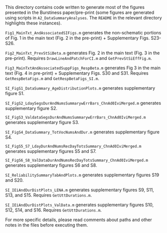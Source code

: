 This directory contains code written to generate most of the figures presented in the Burstiness paper/pre-print (some figures are generated using scripts in `A2_DataSummaryAnalyses`. The `README` in the relevant directory highlights these instances).

`Fig1_MainTxt_AndAssociatedSIFigs.m` generates the non-schematic portions of Fig. 1 in the main text (Fig. 2 in the pre-print) + Supplementary Figs. S23-S26.

`Fig2_MainTxt_PrevStSiBeta.m` generates Fig. 2 in the main text (Fig. 3 in the pre-print). Requires `DrawLineAndPatchForCI.m` and `GetPrevStSiEffFig.m`.

`Fig3_MainTxtAndAssociatedSuppFigs_RespBeta.m` generates Fig 3 in the main text (Fig. 4 in pre-print) + Supplementary Figs. S30 and S31. Requires `GetRespBetaFigs.m` and `GetRespBetaFigs_SI.m`.

`SI_FigS1_DataSummary_AgeDistributionPlots.m` generates supplementary figure S1.

`SI_FigS2_LdaySegsDurAndNumsSummarywErrBars_ChnAd0IviMerged.m` generates supplementary figure S2.

`SI_FigS3_ValdataSegsDurAndNumsSummarywErrBars_ChnAd0IviMerged.m` generates supplementary figure S3.

`SI_FigS4_DataSummary_TotVocNumsAndDur.m` generates supplementary figure S4.

`SI_FigS5_S7_LdayDurAndNumsRecDayTotsSummary_ChnAd0IviMerged.m` generates supplementary figures S5 and S7.

`SI_FigS6_S8_ValDataDurAndNumsRecDayTotsSummary_ChnAd0IviMerged.m` generates supplementary figures S6 and S8.

`SI_ReliabilitySummaryTabAndPlots.m` generates supplementary figures S19 and S20. 

`SI_IEiAndDurDistPlots_LENA.m` generates supplementary figures S9, S11, S13, and S15. Requires `GetUttDurations.m`.

`SI_IEiAndDurDistPlots_ValData.m` generates supplementary figures S10, S12, S14, and S16. Requires `GetUttDurations.m`.

For more specific details, please read comments about paths and other notes in the files before executing them.
